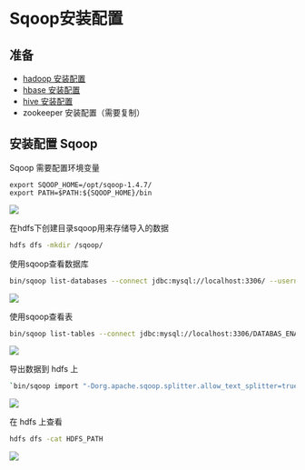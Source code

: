 # Sqoop安装配置

## 准备

* [hadoop 安装配置](https://zhuanlan.zhihu.com/p/491426016)
* [hbase 安装配置](https://zhuanlan.zhihu.com/p/496108716)
* [hive 安装配置](https://zhuanlan.zhihu.com/p/500689765)
* zookeeper 安装配置（需要复制）


## 安装配置 Sqoop

Sqoop 需要配置环境变量

```
export SQOOP_HOME=/opt/sqoop-1.4.7/
export PATH=$PATH:${SQOOP_HOME}/bin
```

![](../markdown_img/Pasted%20image%2020220528141555.png)

在hdfs下创建目录sqoop用来存储导入的数据

```sh
hdfs dfs -mkdir /sqoop/
```

使用sqoop查看数据库

```sh
bin/sqoop list-databases --connect jdbc:mysql://localhost:3306/ --username USERNAME --password PASSWORD
```

![](../markdown_img/Pasted%20image%2020220528142100.png)

使用sqoop查看表

```sh
bin/sqoop list-tables --connect jdbc:mysql://localhost:3306/DATABAS_ENAME --username USERNAME --password PASSWORD
```

![](../markdown_img/Pasted%20image%2020220528142213.png)

导出数据到 hdfs 上

```sh
`bin/sqoop import "-Dorg.apache.sqoop.splitter.allow_text_splitter=true" --connect jdbc:mysql://master:3306/DATABASE_NAME --username USERNAME --password PASSWORD --table TABLE_NAME --target-dir HDFS_PATH`
```

![](../markdown_img/Pasted%20image%2020220528142357.png)

在 hdfs 上查看

```sh
hdfs dfs -cat HDFS_PATH
```

![](../markdown_img/Pasted%20image%2020220528142435.png)